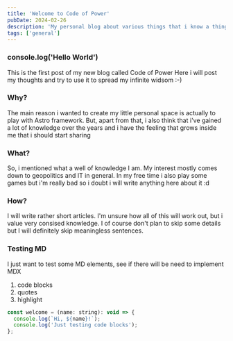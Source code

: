 ```yaml
---
title: 'Welcome to Code of Power'
pubDate: 2024-02-26
description: 'My personal blog about various things that i know a thing or two.'
tags: ['general']
---
```


### console.log('Hello World')

This is the first post of my new blog called Code of Power
Here i will post my thoughts and try to use it to spread my infinite widsom :-)

### Why?

The main reason i wanted to create my little personal space is actually to play with Astro framework. But, apart from that, i also think that i've gained a lot of knowledge over the years and i have the feeling that grows inside me that i should start sharing

### What?

So, i mentioned what a well of knowledge I am.
My interest mostly comes down to geopolitics and IT in general. In my free time i also play some games but i'm really bad so i doubt i will write anything here about it :d

### How?

I will write rather short articles. I'm unsure how all of this will work out, but i value very consised knowledge. I of course don't plan to skip some details but I will definitely skip meaningless sentences.

### Testing MD

I just want to test some MD elements, see if there will be need to implement MDX

1. code blocks
2. quotes
3. highlight

```js
const welcome = (name: string): void => {
  console.log(`Hi, ${name}!`);
  console.log('Just testing code blocks');
};
```

